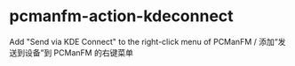 # pcmanfm-action-kdeconnect
Add "Send via KDE Connect" to the right-click menu of PCManFM / 添加“发送到设备”到 PCManFM 的右键菜单
